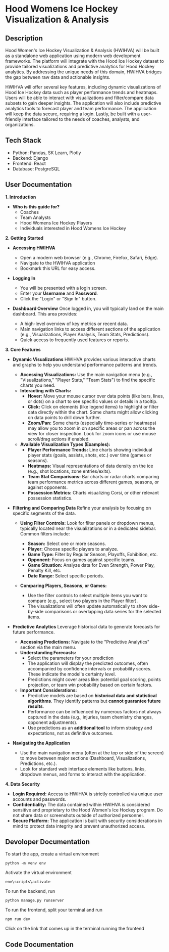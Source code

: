 # Hood Womens Ice Hockey Visualization & Analysis 

## Description
<p>Hood Women's Ice Hockey Visualization & Analysis (HWIHVA) will be built as a standalone web application using modern web development
frameworks. The platform will integrate with the Hood Ice Hockey dataset to provide
tailored visualizations and predictive analytics for Hood Hockey analytics. By
addressing the unique needs of this domain, HWIHVA bridges the gap between raw data
and actionable insights.</p>

<p>HWIHVA will offer several key features, including dynamic visualizations of Hood Ice
Hockey data such as player performance trends and heatmaps. Users will be able to interact with visualizations and 
filter/compare data subsets to gain deeper insights. The application will also include
predictive analytics tools to forecast player and team performance. The application will keep the data secure, requiring a login. Lastly, be built
with a user-friendly interface tailored to the needs of coaches, analysts, and organizations.</p>

## Tech Stack
- Python: Pandas, SK Learn, Plotly
- Backend: Django
- Frontend: React
- Database: PostgreSQL

## User Documentation

**1. Introduction**

*   **Who is this guide for?**
    *   Coaches
    *   Team Analysts
    *   Hood Womens Ice Hockey Players 
    *   Individuals interested in Hood Womens Ice Hockey

**2. Getting Started**

*   **Accessing HWIHVA**
    *   Open a modern web browser (e.g., Chrome, Firefox, Safari, Edge).
    *   Navigate to the HWIHVA application 
    *   Bookmark this URL for easy access.

*   **Logging In**
    *   You will be presented with a login screen.
    *   Enter your **Username** and **Password**.
    *   Click the "Login" or "Sign In" button.

*   **Dashboard Overview**
    Once logged in, you will typically land on the main dashboard. This area provides:
    *   A high-level overview of key metrics or recent data.
    *   Main navigation links to access different sections of the application (e.g., Visualizations, Player Analysis, Team Stats, Predictions).
    *   Quick access to frequently used features or reports.

**3. Core Features**

*   **Dynamic Visualizations**
    HWIHVA provides various interactive charts and graphs to help you understand performance patterns and trends.

    *   **Accessing Visualizations:** Use the main navigation menu (e.g., "Visualizations," "Player Stats," "Team Stats") to find the specific charts you need.
    *   **Interacting with Charts:**
        *   **Hover:** Move your mouse cursor over data points (like bars, lines, or dots) on a chart to see specific values or details in a tooltip.
        *   **Click:** Click on elements (like legend items) to highlight or filter data directly within the chart. Some charts might allow clicking on data points to drill down further.
        *   **Zoom/Pan:** Some charts (especially time-series or heatmaps) may allow you to zoom in on specific areas or pan across the view for closer inspection. Look for zoom icons or use mouse scroll/drag actions if enabled.
    *   **Available Visualization Types (Examples):**
        *   **Player Performance Trends:** Line charts showing individual player stats (goals, assists, shots, etc.) over time (games or seasons).
        *   **Heatmaps:** Visual representations of data density on the ice (e.g., shot locations, zone entries/exits).
        *   **Team Stat Comparisons:** Bar charts or radar charts comparing team performance metrics across different games, seasons, or against opponents.
        *   **Possession Metrics:** Charts visualizing Corsi, or other relevant possession statistics.

*   **Filtering and Comparing Data**
    Refine your analysis by focusing on specific segments of the data.

    *   **Using Filter Controls:** Look for filter panels or dropdown menus, typically located near the visualizations or in a dedicated sidebar. Common filters include:
        *   **Season:** Select one or more seasons.
        *   **Player:** Choose specific players to analyze.
        *   **Game Type:** Filter by Regular Season, Playoffs, Exhibition, etc.
        *   **Opponent:** Focus on games against specific teams.
        *   **Game Situation:** Analyze data for Even Strength, Power Play, Penalty Kill, etc.
        *   **Date Range:** Select specific periods.

    *   **Comparing Players, Seasons, or Games:**
        *   Use the filter controls to select multiple items you want to compare (e.g., select two players in the Player filter).
        *   The visualizations will often update automatically to show side-by-side comparisons or overlapping data series for the selected items.

*   **Predictive Analytics**
    Leverage historical data to generate forecasts for future performance.

    *   **Accessing Predictions:** Navigate to the "Predictive Analytics" section via the main menu.
    *   **Understanding Forecasts:**
        *   Select the parameters for your prediction
        *   The application will display the predicted outcomes, often accompanied by confidence intervals or probability scores. These indicate the model's certainty level.
        *   Predictions might cover areas like: potential goal scoring, points projection, or team win probability based on certain factors.
    *   **Important Considerations:**
        *   Predictive models are based on **historical data and statistical algorithms**. They identify patterns but **cannot guarantee future results**.
        *   Performance can be influenced by numerous factors not always captured in the data (e.g., injuries, team chemistry changes, opponent adjustments).
        *   Use predictions as an **additional tool** to inform strategy and expectations, not as definitive outcomes.

*   **Navigating the Application**
    *   Use the main navigation menu (often at the top or side of the screen) to move between major sections (Dashboard, Visualizations, Predictions, etc.).
    *   Look for standard web interface elements like buttons, links, dropdown menus, and forms to interact with the application.

**4. Data Security**

*   **Login Required:** Access to HWIHVA is strictly controlled via unique user accounts and passwords.
*   **Confidentiality:** The data contained within HWIHVA is considered sensitive and proprietary to the Hood Women's Ice Hockey program. Do not share data or screenshots outside of authorized personnel.
*   **Secure Platform:** The application is built with security considerations in mind to protect data integrity and prevent unauthorized access.

## Devoloper Documentation
To start the app, create a virtual environment 
```
python -m venv env
```
Activate the virtual environment
```
env\scripts\activate
```
To run the backend, run
```
python manage.py runserver
```
To run the frontend, split your terminal and run
```
npm run dev
```
Click on the link that comes up in the terminal running the frontend 
## Code Documentation


